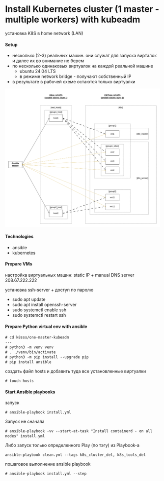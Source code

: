 # Install Kubernetes cluster (1 master - multiple workers) with kubeadm

установка K8S в home network (LAN)

#### Setup
* несколько (2-3) реальных машин. они служат для запуска вирталок и далее их во внимание не берем
* по несколько одинаковых виртуалок на каждой реальной машине
    * ubuntu 24.04 LTS
    * в режиме network bridge - получают собственный IP
* в результате в рабочей схеме остаются только виртуалки

![do not forget to update pic when update the scheme file](res/k8s_scheme.png "initial scheme of k8s setup") <br>


#### Technologies
* ansible
* kubernetes


#### Prepare VMs

настройка виртуальных машин: static IP + manual DNS server 208.67.222.222

установка ssh-server + доступ по паролю
* sudo apt update
* sudo apt install openssh-server
* sudo systemctl enable ssh
* sudo systemctl restart ssh


#### Prepare Python virtual env with ansible

```# git clone <this repo>
# cd k8sss/one-master-kubeadm
---
# python3 -m venv venv
# . ./venv/bin/activate
# python3 -m pip install --upgrade pip
# pip install ansible
```

создать файл hosts и добавить туда все установленные виртуалки
```
# touch hosts
```

#### Start Ansible playbooks

запуск
```
# ansible-playbook install.yml
```

Запуск не сначала
```
# ansible-playbook -vv --start-at-task "Install containerd - on all nodes" install.yml
```

Либо запуск только определенного Play (по тэгу) из Playbook-а
```
ansible-playbook clean.yml --tags k8s_cluster_del, k8s_tools_del
```

пошаговое выполнение ansible playbook
```
# ansible-playbook install.yml --step
```

